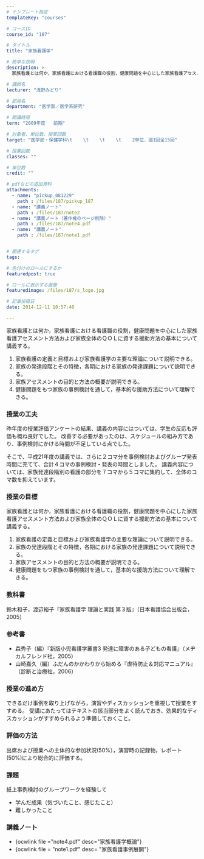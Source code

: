 ```yaml
---
# テンプレート指定
templateKey: "courses"

# コースID
course_id: "187"

# タイトル
title: "家族看護学"

# 簡単な説明
description: >-
  家族看護とは何か，家族看護における看護職の役割，健康問題を中心にした家族看護アセスメント方法および家族全体のＱＯＬに資する援助方法の基本について講義する。   1. 家族看護の定義と目標および家族...

# 講師名
lecturer: "浅野みどり"

# 部局名
department: "医学部／医学系研究"

# 開講時限
term: "2009年度	前期"

# 対象者、単位数、授業回数
target: "医学部・保健学科\t    \t    \t    \t    2単位、週1回全15回"

# 授業回数
classes: ""

# 単位数
credit: ""

# pdfなどの追加資料
attachments: 
  - name: "pickup_081229" 
    path : /files/187/pickup_187
  - name: "講義ノート" 
    path : /files/187/note2
  - name: "講義ノート（著作権のページ削除）" 
    path : /files/187/note4.pdf
  - name: "講義ノート" 
    path : /files/187/note1.pdf


# 関連するタグ
tags:

# 色付けのロールにするか
featuredpost: true

# ロールに表示する画像
featuredimage: /files/187/s_logo.jpg

# 記事投稿日
date: 2014-12-11 10:57:40

---
```

家族看護とは何か，家族看護における看護職の役割，健康問題を中心にした家族看護アセスメント方法および家族全体のＱＯＬに資する援助方法の基本について講義する。 

  1. 家族看護の定義と目標および家族看護学の主要な理論について説明できる。 
  2. 家族の発達段階とその特徴，各期における家族の発達課題について説明できる。
  3. 家族アセスメントの目的と方法の概要が説明できる。
  4. 健康問題をもつ家族の事例検討を通して，基本的な援助方法について理解できる。
### 授業の工夫

昨年度の授業評価アンケートの結果、講義の内容にはついては、学生の反応も評価も概ね良好でした。 改善する必要があったのは、スケジュールの組み方であり、事例検討にかける時間が不足している点でした。 

そこで、平成21年度の講義では、さらに２コマ分を事例検討およびグループ発表時間に充てて、合計４コマの事例検討・発表の時間としました。 講義内容については、家族発達段階別の看護の部分を７コマから５コマに集約して、全体のコマ数を抑えています。

### 授業の目標

家族看護とは何か，家族看護における看護職の役割，健康問題を中心にした家族看護アセスメント方法および家族全体のＱＯＬに資する援助方法の基本について講義する。 

  1. 家族看護の定義と目標および家族看護学の主要な理論について説明できる。
  2. 家族の発達段階とその特徴，各期における家族の発達課題について説明できる。
  3. 家族アセスメントの目的と方法の概要が説明できる。 
  4. 健康問題をもつ家族の事例検討を通して，基本的な援助方法について理解できる。

### 教科書

鈴木和子，渡辺裕子『家族看護学 理論と実践 第３版』（日本看護協会出版会，2005）

### 参考書

  * 森秀子（編）『新版小児看護学叢書3 発達に障害のある子どもの看護』（メヂカルフレンド社，2005）
  * 山崎嘉久（編）ふだんのかかわりから始める『虐待防止＆対応マニュアル』（診断と治療社，2006） 

### 授業の進め方

できるだけ事例を取り上げながら，演習やディスカッションを重視して授業をすすめる。 受講にあたってはテキストの該当部分をよく読んでおき、効果的なディスカッションがすすめられるよう準備しておくこと。 

### 評価の方法

出席および授業への主体的な参加状況(50%），演習時の記録物，レポート(50%)により総合的に評価する。 

### 課題

紙上事例検討のグループワークを経験して 

  * 学んだ成果（気づいたこと、感じたこと）
  * 難しかったこと

### 講義ノート

  * {ocwlink file ="note4.pdf" desc="家族看護学概論"}
  * {ocwlink file = "note1.pdf" desc= "家族看護事例展開"}



